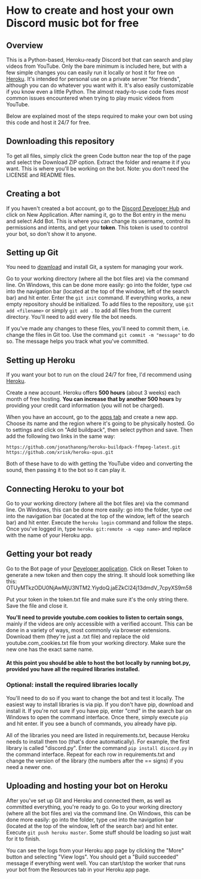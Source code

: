 # How to create and host your own Discord music bot for free
## Overview
This is a Python-based, Heroku-ready Discord bot that can search and play videos from YouTube. Only the bare minimum is included here, but with a few simple changes you can easily run it locally or host it for free on [Heroku](https://www.heroku.com/platform). It's intended for personal use on a private server "for friends", although you can do whatever you want with it. It's also easily customizable if you know even a little Python. The almost ready-to-use code fixes *most* common issues encountered when trying to play music videos from YouTube.

Below are explained most of the steps required to make your own bot using this code and host it 24/7 for free.
## Downloading this repository
To get all files, simply click the green Code button near the top of the page and select the Download ZIP option. Extract the folder and rename it if you want. This is where you'll be working on the bot. Note: you don't need the LICENSE and README files.
## Creating a bot
If you haven't created a bot account, go to the [Discord Developer Hub](https://discord.com/developers/applications) and click on New Application. After naming it, go to the Bot entry in the menu and select Add Bot. This is where you can change its username, control its permissions and intents, and get your **token**. This token is used to control your bot, so don't show it to anyone.
## Setting up Git
You need to [download](https://git-scm.com/downloads) and install Git, a system for managing your work.

Go to your working directory (where all the bot files are) via the command line. On Windows, this can be done more easily: go into the folder, type `cmd` into the navigation bar (located at the top of the window, left of the search bar) and hit enter.
Enter the `git init` command. If everything works, a new empty repository should be initialized.
To add files to the repository, use `git add <filename>` or simply `git add .` to add all files from the current directory. You'll need to add every file the bot needs.

If you've made any changes to these files, you'll need to commit them, i.e. change the files in Git too. Use the command `git commit -m "message"` to do so. The message helps you track what you've committed.
## Setting up Heroku
If you want your bot to run on the cloud 24/7 for free, I'd recommend using [Heroku](https://www.heroku.com/platform).

Create a new account. Heroku offers **500 hours** (about 3 weeks) each month of free hosting. **You can increase that by another 500 hours** by providing your credit card information (you will not be charged).

When you have an account, go to the [apps tab](https://dashboard.heroku.com/apps) and create a new app. Choose its name and the region where it's going to be physically hosted. Go to settings and click on "Add buildpack", then select python and save. Then add the following two links in the same way:
```
https://github.com/jonathanong/heroku-buildpack-ffmpeg-latest.git
https://github.com/xrisk/heroku-opus.git
```
Both of these have to do with getting the YouTube video and converting the sound, then passing it to the bot so it can play it.
## Connecting Heroku to your bot
Go to your working directory (where all the bot files are) via the command line. On Windows, this can be done more easily: go into the folder, type `cmd` into the navigation bar (located at the top of the window, left of the search bar) and hit enter.
Execute the `heroku login` command and follow the steps.
Once you've logged in, type `heroku git:remote -a <app name>` and replace <app name> with the name of your Heroku app. 
## Getting your bot ready
Go to the Bot page of your [Developer application](https://discord.com/developers/applications). Click on Reset Token to generate a new token and then copy the string. It should look something like this: OTUyMTkzODU0NjAwMjU3NTM2.YiydoQ.jaEZkCI24j13dmdV_7cpyXS9m58

Put your token in the token.txt file and make sure it's the only string there. Save the file and close it.
  
**You'll need to provide youtube.com cookies to listen to certain songs**, mainly if the videos are only accessible with a verified account. This can be done in a variety of ways, most commonly via browser extensions. Download them (they're just a .txt file) and replace the old youtube.com_cookies.txt file from your working directory. Make sure the new one has the exact same name.
  
#### At this point you should be able to host the bot locally by running bot.py, provided you have all the required libraries installed.
### Optional: install the required libraries locally
You'll need to do so if you want to change the bot and test it locally.
The easiest way to install libraries is via pip. If you don't have pip, download and install it. If you're not sure if you have pip, enter "cmd" in the search bar on Windows to open the command interface. Once there, simply execute `pip` and hit enter. If you see a bunch of commands, you already have pip.

All of the libraries you need are listed in requirements.txt, because Heroku needs to install them too (that's done automatically). For example, the first library is called "discord.py". Enter the command `pip install discord.py` in the command interface. Repeat for each row in requirements.txt and change the version of the library (the numbers after the == signs) if you need a newer one.
## Uploading and hosting your bot on Heroku
After you've set up Git and Heroku and connected them, as well as committed everything, you're ready to go.
Go to your working directory (where all the bot files are) via the command line. On Windows, this can be done more easily: go into the folder, type `cmd` into the navigation bar (located at the top of the window, left of the search bar) and hit enter.
Execute `git push heroku master`. Some stuff should be loading so just wait for it to finish.
  
You can see the logs from your Heroku app page by clicking the "More" button and selecting "View logs". You should get a "Build succeeded" message if everything went well.
You can start/stop the worker that runs your bot from the Resources tab in your Heroku app page.
